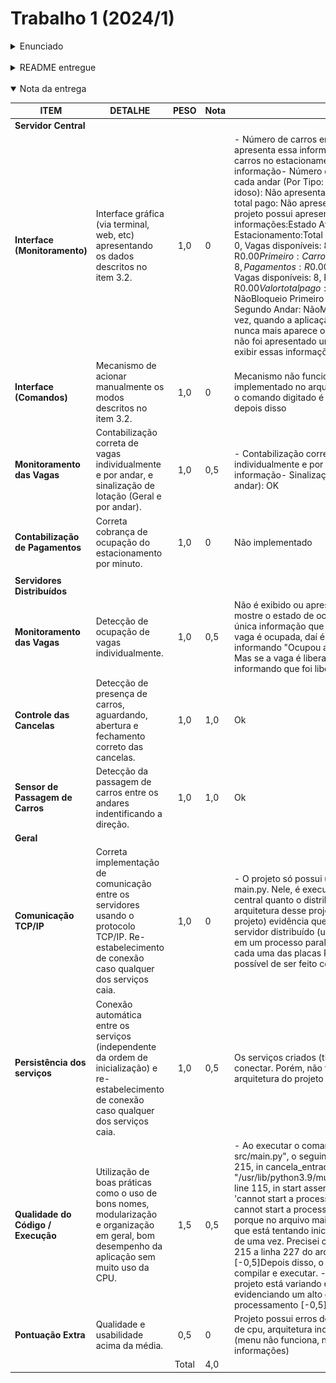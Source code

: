 # Trabalho 1 (2024/1)

<details>
  <summary> Enunciado </summary>
Trabalho 1 da disciplina de Fundamentos de Sistemas Embarcados (2024/1)

## 1. Objetivos

Este trabalho tem por objetivo a criação de um sistema distribuído para o controle e monitoramento de estacionamentos comerciais. Dentre os itens controlados teremos a entrada e saída de veículos, a ocupação de cada vaga individualmente, a ocupação do estacionamento como um todo e a cobrança por tempo de permanência.

|                                                       Cancela                                                       |                                          Sinalização de Vagas                                           |                                                                  Panel Geral                                                                  |
| :-----------------------------------------------------------------------------------------------------------------: | :-----------------------------------------------------------------------------------------------------: | :-------------------------------------------------------------------------------------------------------------------------------------------: |
| <img src="https://www.drjengenharia.com.br/imagens/informacoes/controle-acesso-estacionamento-01.jpg" width="200"/> | <img src="https://seegabc.org.br/wp-seeg/uploads/2017/09/O_crescimento_da_tecnologia.jpg" width="200"/> | <img src="https://yata-apix-3b3e3703-30c5-4a9c-ade8-096ac39ff17c.s3-object.locaweb.com.br/d5b1c273761f481180935c6fb78da8fd.jpg" width="200"/> |

O sistema deve ser desenvolvido para funcionar em um conjunto de placas Raspberry Pi com um **_servidor central_** responsável pelo controle e interface com o usuário e **_servidores distribuídos_** para o controle de todos os sensores e atuadores de cada andar do estacionamento.

Para simplificar a implementação, uma versão reduzida de um estacionamento com dois andares foi criada e é apresentada na Figura 1.

![Figura](figuras-enunciado/Estacionamento.png)

Obs.: Vagas sinalizadas em **VERDE** são **regulares**, em **AZUL** de **portadores de necessidades especiais** e **AMARELO** para **idosos**.

Composição dos sensores e atuadores do sistema:

### Térreo:

- **Cancela de entrada**: um **botão** irá simular a chegada de uma carro, o **sensor de prenseça** indica a presença do carro aguardando a cancela abrir, a **cancela** e um **sensor de passagem** indicando que a cancela pode ser fechada;
- **Sinal de lotado** (Led vermelho): indicando quando o estacionamento está cheio;
- **Cancela de saída**: **sensor de prenseça** indicando a presença do carro aguardando a cancela abrir, a **cancela** e um **sensor de passagem** indicando que a cancela pode ser fechada;
- **8 vagas** com sensores indicando a ocupação da vaga e um botão para remover o carro;

### 1º e 2º Andar:

- **8 vagas** com sensores indicando a ocupação da vaga e um botão para remover o carro;
- **Sinal de lotado** (Led vermelho): indicando quando o andar está lotado;
- Dois sensores que indicam a **passagem de veículos** entre os andares.

Cada andar deve ser controlado por um **processo** individual que esteja rodando em uma placa Raspberry Pi e cada controlador de andar deve se comunicar via rede (TCP/IP) com o servidor central.

Na Figura 2 é possível ver a arquitetura do sistema.

![Figura](figuras-enunciado/arquitetura_sistema_estacionamento.png)

## 2. Componentes do Sistema e Conexões entre os módulos do sistema

Para simplificar a implementação e logística de testes do trabalho, a quantidade de andares será limitada a 3 e o trabalho poderá ser desenvolvido em um única placa Raspberry Pi que simula os 3 andares, mesmo assim, cada andar deve ser controlado por um processo separado. O Servidor Central poderá ser executado em qualquer uma das placas.

1. Os servidores distribuídos deverão se comunicar com o servidor central através do Protocolo TCP/IP (O formato das mensagens ficam à cargo do aluno. A sugestão é o uso do formato JSON);
2. Cada instância do servidor distribuído (uma por andar) deve rodar em um processo paralelo em portas distintas em cada uma das duas placas Raspberry Pi;
3. Cada entrada / saída está representada na Tabela 1. Cada servidor distribuído é responsável pelo controle de um andar.

<center>
<b>Tabela 1</b> - Pinout da GPIO da Raspberry Pi do <b>Andar Térreo</b>
</center>
<center>

| Item                              | GPIO | Direção |
| --------------------------------- | :--: | :-----: |
| ENDERECO_01                       |  22  |  Saída  |
| ENDERECO_02                       |  26  |  Saída  |
| ENDERECO_03                       |  19  |  Saída  |
| SENSOR_DE_VAGA                    |  18  | Entrada |
| SINAL_DE_LOTADO_FECHADO           |  27  |  Saída  |
| SENSOR_ABERTURA_CANCELA_ENTRADA   |  23  | Entrada |
| SENSOR_FECHAMENTO_CANCELA_ENTRADA |  24  | Entrada |
| MOTOR_CANCELA_ENTRADA             |  10  |  Saída  |
| SENSOR_ABERTURA_CANCELA_SAIDA     |  25  | Entrada |
| SENSOR_FECHAMENTO_CANCELA_SAIDA   |  12  | Entrada |
| MOTOR_CANCELA_SAIDA               |  17  |  Saída  |

</center>

<center>
<b>Tabela 2</b> - Pinout da GPIO da Raspberry Pi do <b>1º Andar</b>
</center>
<center>

| Item                    | GPIO | Direção |
| ----------------------- | :--: | :-----: |
| ENDERECO_01             |  13  |  Saída  |
| ENDERECO_02             |  06  |  Saída  |
| ENDERECO_03             |  05  |  Saída  |
| SENSOR_DE_VAGA          |  20  | Entrada |
| SINAL_DE_LOTADO_FECHADO |  08  |  Saída  |
| SENSOR_DE_PASSAGEM_1    |  16  | Entrada |
| SENSOR_DE_PASSAGEM_2    |  21  | Entrada |

</center>

<center>
<b>Tabela 3</b> - Pinout da GPIO da Raspberry Pi do <b>2º Andar</b>
</center>
<center>

| Item                    | GPIO | Direção |
| ----------------------- | :--: | :-----: |
| ENDERECO_01             |  09  |  Saída  |
| ENDERECO_02             |  11  |  Saída  |
| ENDERECO_03             |  15  |  Saída  |
| SENSOR_DE_VAGA          |  01  | Entrada |
| SINAL_DE_LOTADO_FECHADO |  14  |  Saída  |
| SENSOR_DE_PASSAGEM_1    |  0   | Entrada |
| SENSOR_DE_PASSAGEM_2    |  07  | Entrada |

</center>

[Link do Dashboard - Estacionamento 1](http://164.41.98.25:443/dashboard/84202ac0-08b8-11ef-80f6-3d6020ac4f91?publicId=ba042a80-0322-11ed-9f25-414fbaf2b065)

[Link do Dashboard - Estacionamento 2](http://164.41.98.25:443/dashboard/b4ca1230-0291-11ef-80f6-3d6020ac4f91?publicId=ba042a80-0322-11ed-9f25-414fbaf2b065)

[Link do Dashboard - Estacionamento 3](http://164.41.98.25:443/dashboard/014e1b50-03d8-11ef-80f6-3d6020ac4f91?publicId=ba042a80-0322-11ed-9f25-414fbaf2b065)

[Link do Dashboard - Estacionamento 4](http://164.41.98.25:443/dashboard/9466dad0-0e3c-11ef-80f6-3d6020ac4f91?publicId=ba042a80-0322-11ed-9f25-414fbaf2b065)

[Link do Dashboard - Estacionamento 5](http://164.41.98.25:443/dashboard/0b66ffa0-0d7c-11ef-80f6-3d6020ac4f91?publicId=ba042a80-0322-11ed-9f25-414fbaf2b065)

[Link do Dashboard - Estacionamento 6](http://164.41.98.25:443/dashboard/65a836d0-0437-11ef-80f6-3d6020ac4f91?publicId=ba042a80-0322-11ed-9f25-414fbaf2b065)

[Link do Dashboard - Estacionamento 7](http://164.41.98.25:443/dashboard/52882a50-0be0-11ef-80f6-3d6020ac4f91?publicId=ba042a80-0322-11ed-9f25-414fbaf2b065)

## 3. Funcionamento e Requisitos

O controle do estacionamento deverá funcionar da seguine maneira:

1. A entrada de um novo carro é acionada através do botão **Entrada**. Ao ser pressionado um carro chega à Cancela de Entrada e aciona o **Sensor de Abertura da Cancela de Entrada**;
2. Ao detectar um novo carro na **Cancela de Entrada**, o sistema deverá registrar a entrada do carro (Data/hora), gerar um **Identificador** e em seguida acionar o **Motor da Cancela de Entrada**;
3. Ao abrir a cancela, o carro irá automaticamente entrar a acionar o **Sensor de Fechamento da Cancela de Entrada**. Neste momento o sistema deve detectar este evento e **fechar a cancela de entrada**;
4. O carro irá prosseguir selecionando uma vaga disponível automaticamente (em qualquer um dos andares). Ao estacionar, o sensor de vaga será acionado e deve ser lido para registrar em que posição o carro estacionou, associado o Identificador à esta posição;
5. É necessário que o sistema faça a leitura periódica de todos os sensores de vaga, para isto, é necessário efetuar uma varredura em cada endereço (0 a 7) acionando as saídas da GPIO correspondentes e, para cada endereço, lendo o sinal do **Sensor de Vaga**;
6. Caso o carro escolha o 1º ou 2º Andar, os sensores de passagem serão acionados com um sinal "quadrado" ou um "pulso" de aprox. 100 a 300 ms de largura (Isso significa que cada sensor de passagem irá do valor 0 para 1 e ficará em 1 durante esse período, em seguida retornando para 0). O acionamento dos sensores de passagem ocorrerá na seguinte sequência:
   1. Sensor de Passagem 1 seguido do 2: indica um carro que **sobe** do próximo andar superior;
   2. Sensor de Passagem 2 seguido do 1: indica um carro que **desce** do próximo andar inferior;
7. Ao clicar no botão de uma vaga ocupada, o respectivo carro irá se direcionar à **Cancela de Saída** ativando o **Sensor de Abertura da Cancela de Saída**. Caso o carro esteja no 1º ou 2º Andar, irá acionar primeiro os sensores de passagem para depois ir à cancela;
8. Ao detectar um novo carro na **Cancela de Saída**, o sistema deverá registrar a saída do carro (Data/hora) e **contabilizar o valor total pago**, e em seguida acionar o **Motor da Cancela de Saída**;
9. Ao abrir a cancela, o carro irá automaticamente sair a acionar o **Sensor de Fechamento da Cancela de Saída**. Neste momento o sistema deve detectar este evento e **fechar a cancela de saída**;
10. Por fim, deverá haver um controle do número de veículos em cada andar e no estacionamento como um todo.
    1. Em caso de **Estacionamento Lotado**, a luz indicadora de Lotação deverá ser acionada.
    2. Em caso de **lotação do 1º ou 2º Andar**, a luz indicadora de Lotação deverá ser acionada.

O sistema de controle possui os seguintes requisitos:

### **3.1 Servidores Distribuídos**

O código do Servidor Distribuído deve ser desenvolvido em **Python**, **C**/**C++** ou **Rust**;

Os servidores distribuídos tem as seguintes responsabilidades:

1. Leitura periódica da ocupação de vagas enviando as mudanças de estado ao servidor central;
2. **Térreo**: Controle da cancela: abrir e fechar a cancela de acordo com a presença de um carro na espera.
   1. **Cancela de entrada**: ao registar a passagem do carro, enviar mensagem ao **Servidor Cental** para o registro da data/hora da entrada;
   2. **Cancela de saída**: ao registar a passagem do carro, enviar mensagem ao **Servidor Cental** para o registro da data/hora da saída para a contabilização da cobraça;
3. Acionar o sinal de Lotado/Fechado de acordo com um comando vindo do **Servidor Central**;
4. **1º e 2º Andar** detectar a passagem de carros pelos **sensores de passagem** informando o **Servidor Central** de subida ou descida de carros de um andar para o outro;

### **3.2 Servidor Central**

O código do Servidor Central pode ser desenvolvido em **Python**, **C**/**C++** ou **Rust**. Em qualquer uma das linguagens devem haver instruções explicitas de como instalar e rodar. Para C/C++ basta o Makefile e incluir todas as dependências no próprio projeto.

O servidor central tem as seguintes responsabilidades:

1. Manter conexão com os servidores distribuídos (TCP/IP);
2. Prover uma **interface de usuário** que mantenham atualizadas as seguintes informações:  
   a. **Número de carros em cada andar** (Não necessariamente nas vagas, um carro pode estar a caminho da vaga);  
   b. **Número total de carros no estacionamento**;  
   c. **Número de Vagas disponíveis em cada andar (Por Tipo: regular, deficiente ou idoso)**;  
   d. **Valor total pago**: O valor a ser pago deverá ser proporcional aos minutos estacionados. A **taxa por minuto** deve ser **R$ 0,10** (dez centavos por minuto);
3. Prover **mecanismo na interface** para:  
   a. **Fechar o estacionamento**:
   1. **Manualmente**: à partir de um comando de usuário **ativar/desativar** o sinal de **Lotado/Fechado**;
   2. **Automaticamente**: à partir da contagem e lotação total das vagas de todos os andares, **ativar/destivar** o sinal de **Lotado/Fechado**;  
      b. **Bloquear o 1º e/ou 2º Andar**:
   3. mesmo sem estar com todas as vagas ocupadas, sinalizar o impedimento ao 2º Andar ativando o "Sinal de Lotado";

### **3.3 Geral**

1. Os códigos em C/C++ devem possuir Makefile para compilação;
2. Cada serviço (programa) deve poder ser iniciado independente dos demais e ficar aguardando o acionamento dos demais, re-estabelecento sua conexão TCP/IP assim que os serviços voltem ao ar em qualquer ordem;
3. Deverá haver um arquivo README no repositório descrevento o modo de instalação/execução e o modo de uso do programa.

### 3.4. Observações sobre a implementação

1. **Sensor de Passagem**: conforme descrito no item 3, há dois sensores de passagem que funcionam em conjunto para sinalizar a passagem de veículos de um andar para o outro. Os sensores emitem um "pulso" ou "sinal quadrado" no formato \_|‾‾‾|\_. Este sinal deve ser detectado a partir da borda de subida e descida e a largura do pulso tem duração entre 100 a 300 ms dependendo da velocidade com que o carro passa pelo sensor. A ordem de acionamento dos sensores indica a direção em que o carro passa da seguinte maneira:
   1. Sensor de Passagem 1 seguido do 2: indica um carro que **sobe** para o próximo andar superior;
   2. Sensor de Passagem 2 seguido do 1: indica um carro que **desce** para o próximo andar inferior;

## 4. Entrega e Critérios de Avaliação

### Entrega:

1. Repositório (no Github Classroom) incluindo o README com as instruções de execução (Para projetos em C/C++ é necessário incluir o Makefile);
2. Vídeo de aprox. 5 min mostrando o sistema em funcionamento (Mostrando o funcionamento em si e destacar partes do código fonte mais importantes).

A avaliação será realizada seguindo os seguintes critérios:

<center>
Tabela 4 - Tabela de Avaliação
</center>

| ITEM                               | DETALHE                                                                                                                                            | VALOR |
| ---------------------------------- | -------------------------------------------------------------------------------------------------------------------------------------------------- | :---: |
| **Servidor Central**               |                                                                                                                                                    |       |
| **Interface (Monitoramento)**      | Interface gráfica (via terminal, web, etc) apresentando os dados descritos no item 3.2.                                                            |  1,0  |
| **Interface (Comandos)**           | Mecanismo de acionar manualmente os modos descritos no item 3.2.                                                                                   |  1,0  |
| **Monitoramento das Vagas**        | Contabilização correta de vagas individualmente e por andar, e sinalização de lotação (Geral e por andar).                                         |  1,0  |
| **Contabilização de Pagamentos**   | Correta cobrança de ocupação do estacionamento por minuto.                                                                                         |  1,0  |
| **Servidores Distribuídos**        |                                                                                                                                                    |       |
| **Monitoramento das Vagas**        | Detecção de ocupação de vagas individualmente.                                                                                                     |  1,0  |
| **Controle das Cancelas**          | Detecção de presença de carros, aguardando, abertura e fechamento correto das cancelas.                                                            |  1,0  |
| **Sensor de Passagem de Carros**   | Detecção da passagem de carros entre os andares indentificando a direção.                                                                          |  1,0  |
| **Geral**                          |                                                                                                                                                    |       |
| **Comunicação TCP/IP**             | Correta implementação de comunicação entre os servidores usando o protocolo TCP/IP. Re-estabelecimento de conexão caso qualquer dos serviços caia. |  1,0  |
| **Persistência dos serviços**      | Conexão automática entre os serviços (independente da ordem de inicialização) e re-estabelecimento de conexão caso qualquer dos serviços caia.     |  1,0  |
| **Qualidade do Código / Execução** | Utilização de boas práticas como o uso de bons nomes, modularização e organização em geral, bom desempenho da aplicação sem muito uso da CPU.      |  1,5  |
| **Pontuação Extra**                | Qualidade e usabilidade acima da média.                                                                                                            |  0,5  |

## 5. Referências

### Bibliotecas em Python

- gpiozero (https://gpiozero.readthedocs.io)
- RPi.GPIO (https://pypi.org/project/RPi.GPIO/)

A documentação da RPi.GPIO se encontra em
https://sourceforge.net/p/raspberry-gpio-python/wiki/Examples/

### Bibliotecas em C/C++

- WiringPi (http://wiringpi.com/)
- BCM2835 (http://www.airspayce.com/mikem/bcm2835/)
- PiGPIO (http://abyz.me.uk/rpi/pigpio/index.html)
- sysfs (https://elinux.org/RPi_GPIO_Code_Samples)

### Lista de Exemplos

Há um compilado de exemplos de acesso à GPIO em várias linguages de programação como C, C#, Ruby, Perl, Python, Java e Shell (https://elinux.org/RPi_GPIO_Code_Samples).

</details>

<br/>
<details>
  <summary> README entregue </summary>

## Instalação de dependencias

### Makefile

Para instalar as dependencias com makefile

1. Certifique-se de ter o `python3 venv` instalado
2. Execute na pasta raiz:

```bash
make venv
```

### Manualmente

Para instalar dependencias manualmente:

```bash
pip3 install -r requirements.txt
```

## Execução

Com makefile:

```bash
make run
```

Sem makefile:

```bash
python3 src/main.py
```

## Apresentação

Nossa apresentação se encontra em https://github.com/FGA-FSE/trabalho-1-estacionamentos-trabalho-de-fse/blob/main/apresentacao.mp4

## Autores

| **Matricula** | **Aluno**                       |
| :------------ | :------------------------------ |
| 211043683     | Marcus Vinicius Paiva Martins   |
| 180042238     | João Gabriel de Campos de Matos |

<br/> <br/>

[![Review Assignment Due Date](https://classroom.github.com/assets/deadline-readme-button-24ddc0f5d75046c5622901739e7c5dd533143b0c8e959d652212380cedb1ea36.svg)](https://classroom.github.com/a/SmCo-Bsf)

</details>
<br/>
<details open>
  <summary> Nota da entrega </summary>

| ITEM                               | DETALHE                                                                                                                                            | PESO  | Nota | Obs                                                                                                                                                                                                                                                                                                                                                                                                                                                                                                                                                                                                                                                                                                                                                                                                                                                                                                    |
| ---------------------------------- | -------------------------------------------------------------------------------------------------------------------------------------------------- | :---: | ---- | ------------------------------------------------------------------------------------------------------------------------------------------------------------------------------------------------------------------------------------------------------------------------------------------------------------------------------------------------------------------------------------------------------------------------------------------------------------------------------------------------------------------------------------------------------------------------------------------------------------------------------------------------------------------------------------------------------------------------------------------------------------------------------------------------------------------------------------------------------------------------------------------------------ |
| **Servidor Central**               |                                                                                                                                                    |       |      |                                                                                                                                                                                                                                                                                                                                                                                                                                                                                                                                                                                                                                                                                                                                                                                                                                                                                                        |
| **Interface (Monitoramento)**      | Interface gráfica (via terminal, web, etc) apresentando os dados descritos no item 3.2.                                                            |  1,0  | 0    | - Número de carros em cada andar: Não apresenta essa informação- Número total de carros no estacionamento: Não apresenta essa informação- Número de vagas disponíveis em cada andar (Por Tipo: regular, deficiente ou idoso): Não apresenta essa informação- Valor total pago: Não apresenta essa informaçãoO projeto possui apresenta as seguintes informações:Estado Atual do Estacionamento:Total de carros: 0Terreo: Carros: 0, Vagas disponíveis: 8, Pagamentos: R$0.00Primeiro: Carros: 0, Vagas disponíveis: 8, Pagamentos: R$0.00Segundo: Carros: 0, Vagas disponíveis: 8, Pagamentos: R$0.00Valor total pago: R$0.00Status Lotado: NãoBloqueio Primeiro Andar: NãoBloqueio Segundo Andar: NãoMas elas só aparecem uma vez, quando a aplicação é iniciada e depois nunca mais aparece ou é atualizada. Também não foi apresentado uma opção no menu para exibir essas informações atualizadas. |
| **Interface (Comandos)**           | Mecanismo de acionar manualmente os modos descritos no item 3.2.                                                                                   |  1,0  | 0    | Mecanismo não funcionou. No menu implementado no arquivo main.py linhas 88-97, o comando digitado é lido, mas nada é feito depois disso                                                                                                                                                                                                                                                                                                                                                                                                                                                                                                                                                                                                                                                                                                                                                                |
| **Monitoramento das Vagas**        | Contabilização correta de vagas individualmente e por andar, e sinalização de lotação (Geral e por andar).                                         |  1,0  | 0,5  | - Contabilização correta de vagas individualmente e por andar: Não apresenta essa informação- Sinalização de lotação (Geral e por andar): OK                                                                                                                                                                                                                                                                                                                                                                                                                                                                                                                                                                                                                                                                                                                                                           |
| **Contabilização de Pagamentos**   | Correta cobrança de ocupação do estacionamento por minuto.                                                                                         |  1,0  | 0    | Não implementado                                                                                                                                                                                                                                                                                                                                                                                                                                                                                                                                                                                                                                                                                                                                                                                                                                                                                       |
|  |
| **Servidores Distribuídos**        |                                                                                                                                                    |       |      |                                                                                                                                                                                                                                                                                                                                                                                                                                                                                                                                                                                                                                                                                                                                                                                                                                                                                                        |
| **Monitoramento das Vagas**        | Detecção de ocupação de vagas individualmente.                                                                                                     |  1,0  | 0,5  | Não é exibido ou apresentado uma opção que mostre o estado de ocupação das vagas. A única informação que aparece é quando uma vaga é ocupada, daí é exibido um log no terminal informando "Ocupou a vaga A5", por exemplo. Mas se a vaga é liberada, não exibe um log informando que foi liberada.                                                                                                                                                                                                                                                                                                                                                                                                                                                                                                                                                                                                     |
| **Controle das Cancelas**          | Detecção de presença de carros, aguardando, abertura e fechamento correto das cancelas.                                                            |  1,0  | 1,0  | Ok                                                                                                                                                                                                                                                                                                                                                                                                                                                                                                                                                                                                                                                                                                                                                                                                                                                                                                     |
| **Sensor de Passagem de Carros**   | Detecção da passagem de carros entre os andares indentificando a direção.                                                                          |  1,0  | 1,0  | Ok                                                                                                                                                                                                                                                                                                                                                                                                                                                                                                                                                                                                                                                                                                                                                                                                                                                                                                     |
| **Geral**                          |                                                                                                                                                    |       |      |                                                                                                                                                                                                                                                                                                                                                                                                                                                                                                                                                                                                                                                                                                                                                                                                                                                                                                        |
| **Comunicação TCP/IP**             | Correta implementação de comunicação entre os servidores usando o protocolo TCP/IP. Re-estabelecimento de conexão caso qualquer dos serviços caia. |  1,0  | 0    | - O projeto só possui um executável chamado main.py. Nele, é executado tanto o servidor central quanto o distribuido. A proposta de arquitetura desse projeto (Figura 2 - readme do projeto) evidência que cada instância do servidor distribuído (uma por andar) deve rodar em um processo paralelo em portas distintas em cada uma das placas Raspberry Pi. O que não é possível de ser feito com o projeto fornecido.                                                                                                                                                                                                                                                                                                                                                                                                                                                                               |
| **Persistência dos serviços**      | Conexão automática entre os serviços (independente da ordem de inicialização) e re-estabelecimento de conexão caso qualquer dos serviços caia.     |  1,0  | 0,5  | Os serviços criados (threads) conseguem se conectar. Porém, não foi seguido a proposta de arquitetura do projeto (Figura 2)                                                                                                                                                                                                                                                                                                                                                                                                                                                                                                                                                                                                                                                                                                                                                                            |
| **Qualidade do Código / Execução** | Utilização de boas práticas como o uso de bons nomes, modularização e organização em geral, bom desempenho da aplicação sem muito uso da CPU.      |  1,5  | 0,5  | - Ao executar o comando "python3 src/main.py", o seguinte erro é apresentado: line 215, in cancela_entrada.start() File "/usr/lib/python3.9/multiprocessing/process.py", line 115, in start assert self.\_popen is None, 'cannot start a process twice' AssertionError: cannot start a process twiceIsso aconteceu porque no arquivo main.py há código duplicado que está tentando iniciar a mesma thread mais de uma vez. Precisei comentar o código da linha 215 a linha 227 do arquivo main.py [-0,5]Depois disso, o código conseguiu compilar e executar. - O consumo de CPU desse projeto está variando entre 98.2% e 100%, evidenciando um alto consumo de processamento [-0,5]                                                                                                                                                                                                                  |
| **Pontuação Extra**                | Qualidade e usabilidade acima da média.                                                                                                            |  0,5  | 0    | Projeto possui erros de qualidade (alto consumo de cpu, arquitetura incorreta) e usabilidade (menu não funciona, não atualiza as informações)                                                                                                                                                                                                                                                                                                                                                                                                                                                                                                                                                                                                                                                                                                                                                          |
|                                    |                                                                                                                                                    | Total | 4,0  |                                                                                                                                                                                                                                                                                                                                                                                                                                                                                                                                                                                                                                                                                                                                                                                                                                                                                                        |

</details>
